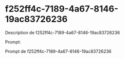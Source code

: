 # f252ff4c-7189-4a67-8146-19ac83726236

Description de f252ff4c-7189-4a67-8146-19ac83726236

Prompt:

Prompt de f252ff4c-7189-4a67-8146-19ac83726236